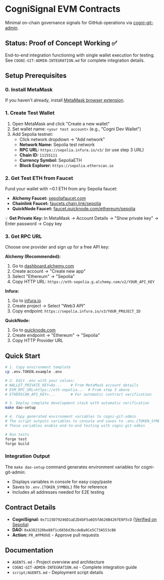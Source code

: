 # CogniSignal EVM Contracts

Minimal on-chain governance signals for GitHub operations via [cogni-git-admin](https://github.com/Cogni-DAO/cogni-git-admin).

## Status: Proof of Concept Working ✅

End-to-end integration functioning with single wallet execution for testing. See `COGNI-GIT-ADMIN-INTEGRATION.md` for complete integration details.

## Setup Prerequisites

### 0. Install MetaMask
If you haven't already, install [MetaMask browser extension](https://metamask.io/).

### 1. Create Test Wallet
1. Open MetaMask and click "Create a new wallet"
2. Set wallet name: `<your test account>` (e.g., "Cogni Dev Wallet")  
3. Add Sepolia testnet:
   - Click network dropdown → "Add network"
   - **Network Name:** Sepolia test network
   - **RPC URL:** `https://sepolia.infura.io/v3/` (or use step 3 URL)
   - **Chain ID:** `11155111`
   - **Currency Symbol:** SepoliaETH
   - **Block Explorer:** `https://sepolia.etherscan.io`

### 2. Get Test ETH from Faucet
Fund your wallet with ~0.1 ETH from any Sepolia faucet:
- **Alchemy Faucet:** [sepoliafaucet.com](https://sepoliafaucet.com/)
- **Chainlink Faucet:** [faucets.chain.link/sepolia](https://faucets.chain.link/sepolia)
- **QuickNode Faucet:** [faucet.quicknode.com/ethereum/sepolia](https://faucet.quicknode.com/ethereum/sepolia)

💡 **Get Private Key:** In MetaMask → Account Details → "Show private key" → Enter password → Copy key

### 3. Get RPC URL
Choose one provider and sign up for a free API key:

**Alchemy (Recommended):**
1. Go to [dashboard.alchemy.com](https://dashboard.alchemy.com/)
2. Create account → "Create new app" 
3. Select "Ethereum" → "Sepolia"
4. Copy HTTP URL: `https://eth-sepolia.g.alchemy.com/v2/YOUR_API_KEY`

**Infura:**
1. Go to [infura.io](https://infura.io/)  
2. Create project → Select "Web3 API"
3. Copy endpoint: `https://sepolia.infura.io/v3/YOUR_PROJECT_ID`

**QuickNode:**
1. Go to [quicknode.com](https://quicknode.com/)
2. Create endpoint → "Ethereum" → "Sepolia"
3. Copy HTTP Provider URL

## Quick Start

```bash
# 1. Copy environment template
cp .env.TOKEN.example .env

# 2. Edit .env with your values:
# WALLET_PRIVATE_KEY=0x...    # From MetaMask account details
# EVM_RPC_URL=https://eth-sepolia...  # From step 3 above
# ETHERSCAN_API_KEY=...       # For automatic contract verification

# 3. Deploy complete development stack with automatic verification
make dao-setup

# 4. Copy generated environment variables to cogni-git-admin
# The script outputs variables to console and saves to .env.{TOKEN_SYMBOL}
# These variables enable end-to-end testing with cogni-git-admin

# Run tests
forge test        
forge build       
```

### Integration Output

The `make dao-setup` command generates environment variables for cogni-git-admin:
- Displays variables in console for easy copy/paste
- Saves to `.env.{TOKEN_SYMBOL}` file for reference
- Includes all addresses needed for E2E testing

## Contract Details

- **CogniSignal:** `0x7115D79246D1aE2D4bF5a6D5fA626B426fE8F5cD` ([Verified on Sepolia](https://sepolia.etherscan.io/address/0x7115d79246d1ae2d4bf5a6d5fa626b426fe8f5cd))
- **DAO:** `0xA382320be88f1c6856d3bcdeBa9Ce5C73A553cB6`
- **Action:** `PR_APPROVE` - Approve pull requests

## Documentation

- `AGENTS.md` - Project overview and architecture
- `COGNI-GIT-ADMIN-INTEGRATION.md` - Complete integration guide
- `script/AGENTS.md` - Deployment script details
